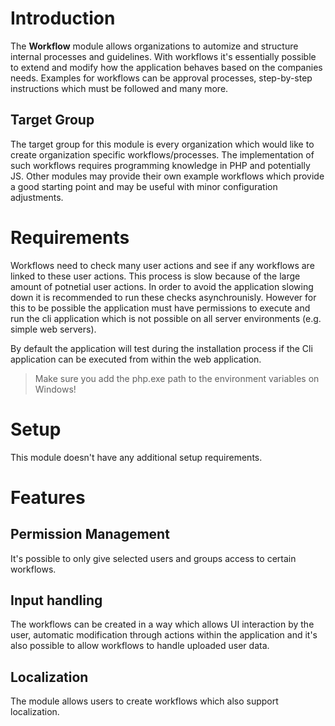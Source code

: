 # Introduction

The **Workflow** module allows organizations to automize and structure internal processes and guidelines. With workflows it's essentially possible to extend and modify how the application behaves based on the companies needs. Examples for workflows can be approval processes, step-by-step instructions which must be followed and many more.

## Target Group

The target group for this module is every organization which would like to create organization specific workflows/processes. The implementation of such workflows requires programming knowledge in PHP and potentially JS. Other modules may provide their own example workflows which provide a good starting point and may be useful with minor configuration adjustments.

# Requirements

Workflows need to check many user actions and see if any workflows are linked to these user actions. This process is slow because of the large amount of potnetial user actions. In order to avoid the application slowing down it is recommended to run these checks asynchrounisly. However for this to be possible the application must have permissions to execute and run the cli application which is not possible on all server environments (e.g. simple web servers).

By default the application will test during the installation process if the Cli application can be executed from within the web application.

> Make sure you add the php.exe path to the environment variables on Windows!

# Setup

This module doesn't have any additional setup requirements.

# Features

## Permission Management

It's possible to only give selected users and groups access to certain workflows.

## Input handling

The workflows can be created in a way which allows UI interaction by the user, automatic modification through actions within the application and it's also possible to allow workflows to handle uploaded user data.

## Localization

The module allows users to create workflows which also support localization.
